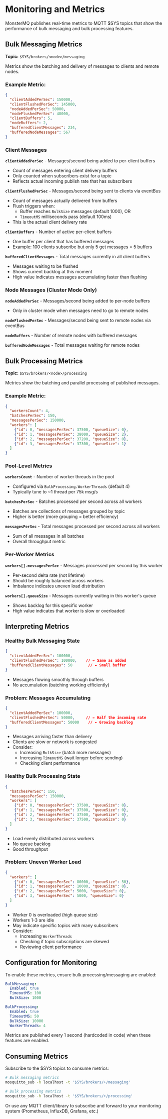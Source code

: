 # Monitoring and Metrics

MonsterMQ publishes real-time metrics to MQTT $SYS topics that show the performance of bulk messaging and bulk processing features.

## Bulk Messaging Metrics

**Topic:** `$SYS/brokers/<node>/messaging`

Metrics show the batching and delivery of messages to clients and remote nodes.

### Example Metric:
```json
{
  "clientAddedPerSec": 150000,
  "clientFlushedPerSec": 145000,
  "nodeAddedPerSec": 50000,
  "nodeFlushedPerSec": 48000,
  "clientBuffers": 5,
  "nodeBuffers": 2,
  "bufferedClientMessages": 234,
  "bufferedNodeMessages": 567
}
```

### Client Messages

**`clientAddedPerSec`** - Messages/second being added to per-client buffers
- Count of messages entering client delivery buffers
- Only counted when subscribers exist for a topic
- Reflects actual incoming publish rate that has subscribers

**`clientFlushedPerSec`** - Messages/second being sent to clients via eventBus
- Count of messages actually delivered from buffers
- Flush triggers when:
  - Buffer reaches `BulkSize` messages (default 1000), OR
  - `TimeoutMS` milliseconds pass (default 100ms)
- This is the actual client delivery rate

**`clientBuffers`** - Number of active per-client buffers
- One buffer per client that has buffered messages
- Example: 100 clients subscribe but only 5 get messages = 5 buffers

**`bufferedClientMessages`** - Total messages currently in all client buffers
- Messages waiting to be flushed
- Shows current backlog at this moment
- High value indicates messages accumulating faster than flushing

### Node Messages (Cluster Mode Only)

**`nodeAddedPerSec`** - Messages/second being added to per-node buffers
- Only in cluster mode when messages need to go to remote nodes

**`nodeFlushedPerSec`** - Messages/second being sent to remote nodes via eventBus

**`nodeBuffers`** - Number of remote nodes with buffered messages

**`bufferedNodeMessages`** - Total messages waiting for remote nodes

## Bulk Processing Metrics

**Topic:** `$SYS/brokers/<node>/processing`

Metrics show the batching and parallel processing of published messages.

### Example Metric:
```json
{
  "workersCount": 4,
  "batchesPerSec": 150,
  "messagesPerSec": 150000,
  "workers": [
    {"id": 0, "messagesPerSec": 37500, "queueSize": 0},
    {"id": 1, "messagesPerSec": 38000, "queueSize": 2},
    {"id": 2, "messagesPerSec": 37200, "queueSize": 0},
    {"id": 3, "messagesPerSec": 37300, "queueSize": 1}
  ]
}
```

### Pool-Level Metrics

**`workersCount`** - Number of worker threads in the pool
- Configured via `BulkProcessing.WorkerThreads` (default 4)
- Typically tune to ~1 thread per 75k msg/s

**`batchesPerSec`** - Batches processed per second across all workers
- Batches are collections of messages grouped by topic
- Higher is better (more grouping = better efficiency)

**`messagesPerSec`** - Total messages processed per second across all workers
- Sum of all messages in all batches
- Overall throughput metric

### Per-Worker Metrics

**`workers[].messagesPerSec`** - Messages processed per second by this worker
- Per-second delta rate (not lifetime)
- Should be roughly balanced across workers
- Imbalance indicates uneven load distribution

**`workers[].queueSize`** - Messages currently waiting in this worker's queue
- Shows backlog for this specific worker
- High value indicates that worker is slow or overloaded

## Interpreting Metrics

### Healthy Bulk Messaging State
```json
{
  "clientAddedPerSec": 100000,
  "clientFlushedPerSec": 100000,    // ← Same as added
  "bufferedClientMessages": 50       // ← Small buffer
}
```
- Messages flowing smoothly through buffers
- No accumulation (batching working efficiently)

### Problem: Messages Accumulating
```json
{
  "clientAddedPerSec": 100000,
  "clientFlushedPerSec": 50000,     // ← Half the incoming rate
  "bufferedClientMessages": 50000    // ← Growing backlog
}
```
- Messages arriving faster than delivery
- Clients are slow or network is congested
- Consider:
  - Increasing `BulkSize` (batch more messages)
  - Increasing `TimeoutMS` (wait longer before sending)
  - Checking client performance

### Healthy Bulk Processing State
```json
{
  "batchesPerSec": 150,
  "messagesPerSec": 150000,
  "workers": [
    {"id": 0, "messagesPerSec": 37500, "queueSize": 0},
    {"id": 1, "messagesPerSec": 37500, "queueSize": 0},
    {"id": 2, "messagesPerSec": 37500, "queueSize": 0},
    {"id": 3, "messagesPerSec": 37500, "queueSize": 0}
  ]
}
```
- Load evenly distributed across workers
- No queue backlog
- Good throughput

### Problem: Uneven Worker Load
```json
{
  "workers": [
    {"id": 0, "messagesPerSec": 80000, "queueSize": 50},
    {"id": 1, "messagesPerSec": 10000, "queueSize": 0},
    {"id": 2, "messagesPerSec": 5000, "queueSize": 0},
    {"id": 3, "messagesPerSec": 5000, "queueSize": 0}
  ]
}
```
- Worker 0 is overloaded (high queue size)
- Workers 1-3 are idle
- May indicate specific topics with many subscribers
- Consider:
  - Increasing `WorkerThreads`
  - Checking if topic subscriptions are skewed
  - Reviewing client performance

## Configuration for Monitoring

To enable these metrics, ensure bulk processing/messaging are enabled:

```yaml
BulkMessaging:
  Enabled: true
  TimeoutMS: 100
  BulkSize: 1000

BulkProcessing:
  Enabled: true
  TimeoutMS: 50
  BulkSize: 10000
  WorkerThreads: 4
```

Metrics are published every 1 second (hardcoded in code) when these features are enabled.

## Consuming Metrics

Subscribe to the $SYS topics to consume metrics:

```bash
# Bulk messaging metrics
mosquitto_sub -h localhost -t '$SYS/brokers/+/messaging'

# Bulk processing metrics
mosquitto_sub -h localhost -t '$SYS/brokers/+/processing'
```

Or use any MQTT client/library to subscribe and forward to your monitoring system (Prometheus, InfluxDB, Grafana, etc.)
